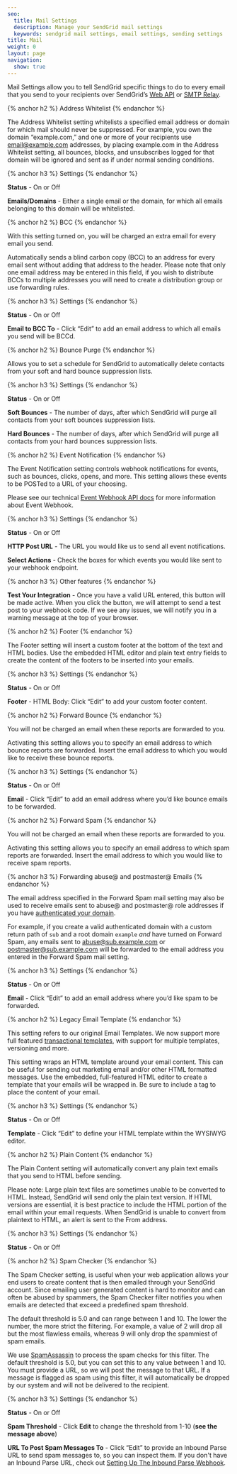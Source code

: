 ```yaml
---
seo:
  title: Mail Settings
  description: Manage your SendGrid mail settings
  keywords: sendgrid mail settings, email settings, sending settings
title: Mail
weight: 0
layout: page
navigation:
  show: true
---
```


Mail Settings allow you to tell SendGrid specific things to do to every email that you send to your recipients over SendGrid’s [Web API]({{root_url}}/API_Reference/Web_API/mail.html) or [SMTP Relay]({{root_url}}/glossary/smtp-relay.html).

{% anchor h2 %}
Address Whitelist
{% endanchor %}

The Address Whitelist setting whitelists a specified email address or domain for which mail should never be suppressed. For example, you own the domain “example.com,” and one or more of your recipients use email@example.com addresses, by placing example.com in the Address Whitelist setting, all bounces, blocks, and unsubscribes logged for that domain will be ignored and sent as if under normal sending conditions.

{% anchor h3 %}
Settings
{% endanchor %}

**Status** - On or Off

**Emails/Domains** - Either a single email or the domain, for which all emails belonging to this domain will be whitelisted.

{% anchor h2 %}
BCC
{% endanchor %}

<call-out type="warning">

With this setting turned on, you will be charged an extra email for every email you send.

</call-out>

Automatically sends a blind carbon copy (BCC) to an address for every email sent without adding that address to the header. Please note that only one email address may be entered in this field, if you wish to distribute BCCs to multiple addresses you will need to create a distribution group or use forwarding rules.

{% anchor h3 %}
Settings
{% endanchor %}

**Status** - On or Off

**Email to BCC To** - Click “Edit” to add an email address to which all emails you send will be BCCd.

{% anchor h2 %}
Bounce Purge
{% endanchor %}

Allows you to set a schedule for SendGrid to automatically delete contacts from your soft and hard bounce suppression lists.

{% anchor h3 %}
Settings
{% endanchor %}

**Status** - On or Off

**Soft Bounces** - The number of days, after which SendGrid will purge all contacts from your soft bounces suppression lists.

**Hard Bounces** - The number of days, after which SendGrid will purge all contacts from your hard bounces suppression lists.

{% anchor h2 %}
Event Notification
{% endanchor %}

The Event Notification setting controls webhook notifications for events, such as bounces, clicks, opens, and more. This setting allows these events to be POSTed to a URL of your choosing.

Please see our technical [Event Webhook API docs](/API_Reference/Webhooks/event.html) for more information about Event Webhook.

{% anchor h3 %}
Settings
{% endanchor %}

**Status** - On or Off

**HTTP Post URL** - The URL you would like us to send all event notifications.

**Select Actions** - Check the boxes for which events you would like sent to your webhook endpoint.

{% anchor h3 %}
Other features
{% endanchor %}

**Test Your Integration** - Once you have a valid URL entered, this button will be made active. When you click the button, we will attempt to send a test post to your webhook code. If we see any issues, we will notify you in a warning message at the top of your browser.

{% anchor h2 %}
Footer
{% endanchor %}

The Footer setting will insert a custom footer at the bottom of the text and HTML bodies. Use the embedded HTML editor and plain text entry fields to create the content of the footers to be inserted into your emails.

{% anchor h3 %}
Settings
{% endanchor %}

**Status** - On or Off

**Footer** - HTML Body: Click “Edit” to add your custom footer content.

{% anchor h2 %}
Forward Bounce
{% endanchor %}

<call-out>

You will not be charged an email when these reports are forwarded to you.

</call-out>

Activating this setting allows you to specify an email address to which bounce reports are forwarded. Insert the email address to which you would like to receive these bounce reports.

{% anchor h3 %}
Settings
{% endanchor %}

**Status** - On or Off

**Email** - Click “Edit” to add an email address where you’d like bounce emails to be forwarded.

{% anchor h2 %}
Forward Spam
{% endanchor %}

<call-out>

You will not be charged an email when these reports are forwarded to you.

</call-out>

Activating this setting allows you to specify an email address to which spam reports are forwarded. Insert the email address to which you would like to receive spam reports.

{% anchor h3 %}
Forwarding abuse@ and postmaster@ Emails
{% endanchor %}

The email address specified in the Forward Spam mail setting may also be used to receive emails sent to abuse@ and postmaster@ role addresses if you have [authenticated your domain]({{root_url}}/help-support/getting-started/how-to-set-up-domain-authentication.html).

For example, if you create a valid authenticated domain with a custom return path of `sub` and a root domain `example` *and* have turned on Forward Spam, any emails sent to abuse@sub.example.com or postmaster@sub.example.com will be forwarded to the email address you entered in the Forward Spam mail setting.

{% anchor h3 %}
Settings
{% endanchor %}

**Status** - On or Off

**Email** - Click “Edit” to add an email address where you’d like spam to be forwarded.

{% anchor h2 %}
Legacy Email Template
{% endanchor %}

<call-out type="warning">

This setting refers to our original Email Templates. We now support more full featured [transactional templates]({{root_url}}/help-support/sending-email/how-to-send-an-email-with-dynamic-transactional-templates.html), with support for multiple templates, versioning and more.

</call-out>

This setting wraps an HTML template around your email content. This can be useful for sending out marketing email and/or other HTML formatted messages. Use the embedded, full-featured HTML editor to create a template that your emails will be wrapped in. Be sure to include a tag to place the content of your email.

{% anchor h3 %}
Settings
{% endanchor %}

**Status** - On or Off

**Template** - Click “Edit” to define your HTML template within the WYSIWYG editor.

{% anchor h2 %}
Plain Content
{% endanchor %}

The Plain Content setting will automatically convert any plain text emails that you send to HTML before sending.

<call-out>

Please note: Large plain text files are sometimes unable to be converted to HTML. Instead, SendGrid will send only the plain text version. If HTML versions are essential, it is best practice to include the HTML portion of the email within your email requests. When SendGrid is unable to convert from plaintext to HTML, an alert is sent to the From address.

</call-out>

{% anchor h3 %}
Settings
{% endanchor %}

**Status** - On or Off

{% anchor h2 %}
Spam Checker
{% endanchor %}

The Spam Checker setting, is useful when your web application allows your end users to create content that is then emailed through your SendGrid account. Since emailing user generated content is hard to monitor and can often be abused by spammers, the Spam Checker filter notifies you when emails are detected that exceed a predefined spam threshold.

<call-out type="warning">

The default threshold is 5.0 and can range between 1 and 10. The lower the number, the more strict the filtering. For example, a value of 2 will drop all but the most flawless emails, whereas 9 will only drop the spammiest of spam emails.

</call-out>

We use [SpamAssassin](http://spamassassin.apache.org/full/3.4.x/doc/Mail_SpamAssassin_Conf.html#scoring_options) to process the spam checks for this filter. The default threshold is 5.0, but you can set this to any value between 1 and 10. You must provide a URL, so we will post the message to that URL. If a message is flagged as spam using this filter, it will automatically be dropped by our system and will not be delivered to the recipient.

{% anchor h3 %}
Settings
{% endanchor %}

**Status** - On or Off

**Spam Threshold** - Click **Edit** to change the threshold from 1-10 (**see the message above**)

**URL To Post Spam Messages To** - Click “Edit” to provide an Inbound Parse URL to send spam messages to, so you can inspect them. If you don't have an Inbound Parse URL, check out [Setting Up The Inbound Parse Webhook]({{root_url}}/for-developers/parsing-email/inbound-email.html).
